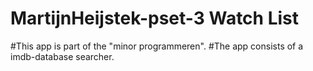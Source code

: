 # MartijnHeijstek-pset-3 Watch List

#This app is part of the "minor programmeren".
#The app consists of a imdb-database searcher.
